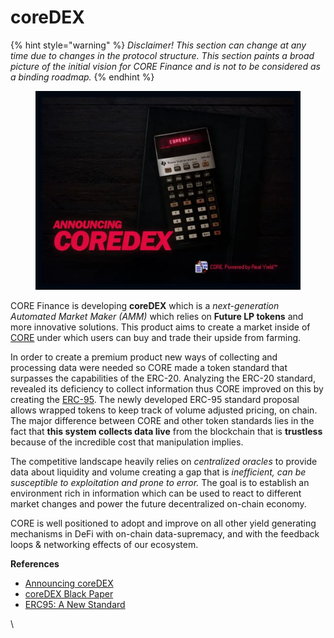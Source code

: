 # coreDEX

{% hint style="warning" %}
_Disclaimer! This section can change at any time due to changes in the protocol structure. This section paints a broad picture of the initial vision for CORE Finance and is not to be considered as a binding roadmap._
{% endhint %}

<figure><img src="../../.gitbook/assets/image (6).png" alt=""><figcaption></figcaption></figure>

CORE Finance is developing **coreDEX** which is a _next-generation Automated Market Maker (AMM)_ which relies on **Future LP tokens** and more innovative solutions. This product aims to create a market inside of [CORE](../../core-vault-ecosystem/core/) under which users can buy and trade their upside from farming.

In order to create a premium product new ways of collecting and processing data were needed so CORE made a token standard that surpasses the capabilities of the ERC-20. Analyzing the ERC-20 standard, revealed its deficiency to collect information thus CORE improved on this by creating the [ERC-95](../../core-vault-ecosystem/core/erc-95.md). The newly developed ERC-95 standard proposal allows wrapped tokens to keep track of volume adjusted pricing, on chain. The major difference between CORE and other token standards lies in the fact that **this system collects data live** from the blockchain that is **trustless** because of the incredible cost that manipulation implies.

The competitive landscape heavily relies on _centralized oracles_ to provide data about liquidity and volume creating a gap that is _inefficient, can be susceptible to exploitation and prone to error._ The goal is to establish an environment rich in information which can be used to react to different market changes and power the future decentralized on-chain economy.

CORE is well positioned to adopt and improve on all other yield generating mechanisms in DeFi with on-chain data-supremacy, and with the feedback loops & networking effects of our ecosystem.

**References**

* [Announcing coreDEX](https://medium.com/core-vault/announcing-coredex-318dfc42a67b)
* [coreDEX Black Paper](https://medium.com/core-vault/coredex-black-paper-ff51542fb8ac)
* [ERC95: A New Standard](https://medium.com/core-vault/erc95-a-new-standard-e59e806b7d82)

\
